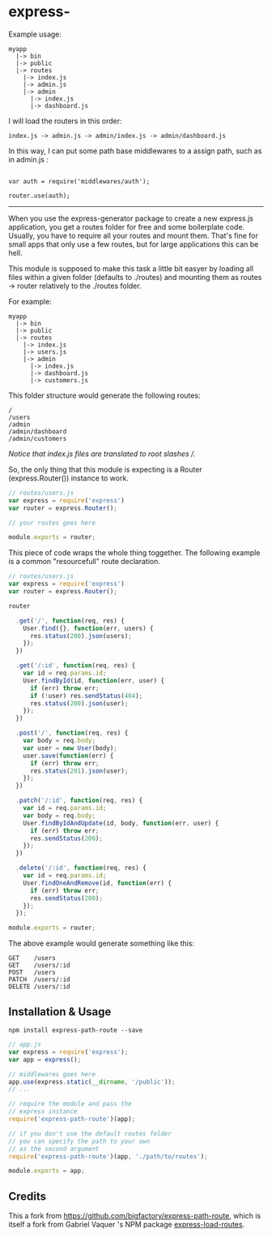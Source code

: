 express-
===================

Example usage:

```
myapp
  |-> bin
  |-> public
  |-> routes
    |-> index.js
    |-> admin.js
    |-> admin
      |-> index.js
      |-> dashboard.js
```

I will load the routers in this order:

```
index.js -> admin.js -> admin/index.js -> admin/dashboard.js
```

In this way, I can put some path base middlewares to a assign path, such as in admin.js :

```

var auth = require('middlewares/auth');

router.use(auth);
```

------

When you use the express-generator package to create a new express.js application, you get a routes folder for free and some boilerplate code. Usually, you have to require all your routes and mount them. That's fine for small apps that only use a few routes, but for large applications this can be hell.

This module is supposed to make this task a little bit easyer by loading all files within a given folder (defaults to ./routes) and mounting them as routes -> router relatively to the ./routes folder.

For example:
```
myapp
  |-> bin
  |-> public
  |-> routes
    |-> index.js
    |-> users.js
    |-> admin
      |-> index.js
      |-> dashboard.js
      |-> customers.js
```
This folder structure would generate the following routes:

```
/
/users
/admin
/admin/dashboard
/admin/customers
```
_Notice that index.js files are translated to root slashes /._

So, the only thing that this module is expecting is a Router (express.Router()) instance to work.

```javascript
// routes/users.js
var express = require('express')
var router = express.Router();

// your routes goes here

module.exports = router;
```

This piece of code wraps the whole thing toggether.
The following example is a common "resourcefull" route declaration.
```javascript
// routes/users.js
var express = require('express')
var router = express.Router();

router

  .get('/', function(req, res) {
    User.find({}, function(err, users) {
      res.status(200).json(users);
    });
  })

  .get('/:id', function(req, res) {
    var id = req.params.id;
    User.findById(id, function(err, user) {
      if (err) throw err;
      if (!user) res.sendStatus(404);
      res.status(200).json(user);
    });
  })

  .post('/', function(req, res) {
    var body = req.body;
    var user = new User(body);
    user.save(function(err) {
      if (err) throw err;
      res.status(201).json(user);
    });
  })

  .patch('/:id', function(req, res) {
    var id = req.params.id;
    var body = req.body;
    User.findByIdAndUpdate(id, body, function(err, user) {
      if (err) throw err;
      res.sendStatus(200);
    });
  })

  .delete('/:id', function(req, res) {
    var id = req.params.id;
    User.findOneAndRemove(id, function(err) {
      if (err) throw err;
      res.sendStatus(200);
    });
  });

module.exports = router;
```
The above example would generate something like this:
```
GET    /users
GET    /users/:id
POST   /users
PATCH  /users/:id
DELETE /users/:id
```

## Installation & Usage
```
npm install express-path-route --save
```

```javascript
// app.js
var express = require('express');
var app = express();

// middlewares goes here
app.use(express.static(__dirname, '/public'));
// ...

// require the module and pass the
// express instance
require('express-path-route')(app);

// if you don't use the default routes folder
// you can specify the path to your own
// as the second argument
require('express-path-route')(app, './path/to/routes');

module.exports = app;
```

## Credits ##

This a fork from https://github.com/bigfactory/express-path-route, which is itself a fork from Gabriel Vaquer 's NPM package [express-load-routes](https://www.npmjs.com/package/express-load-routes).
